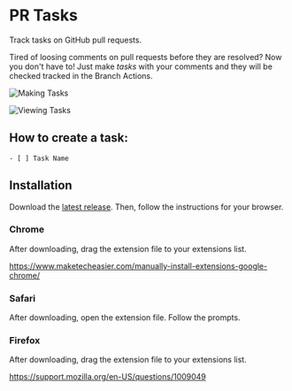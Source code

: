 # PR Tasks

Track tasks on GitHub pull requests.

Tired of loosing comments on pull requests before they are resolved? Now you don't
have to! Just make *tasks* with your comments and they will be checked tracked in the
Branch Actions.

![Making Tasks](http://d.pr/i/1jbp6.png)

![Viewing Tasks](http://d.pr/i/1han9.png)


## How to create a task:

```
- [ ] Task Name
```

## Installation

Download the [latest release](https://github.com/seanhealy/PR-Tasks/releases/latest).
Then, follow the instructions for your browser.

### Chrome

After downloading, drag the extension file to your extensions list.

https://www.maketecheasier.com/manually-install-extensions-google-chrome/

### Safari

After downloading, open the extension file. Follow the prompts.

### Firefox

After downloading, drag the extension file to your extensions list.

https://support.mozilla.org/en-US/questions/1009049


